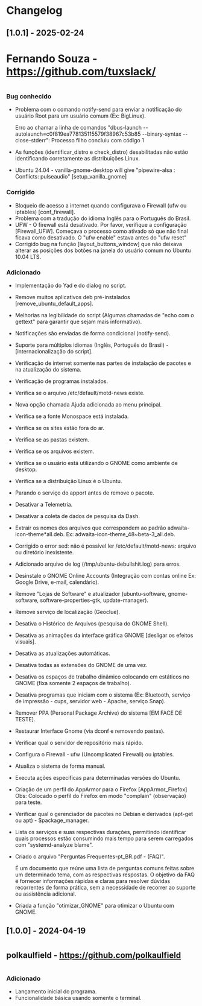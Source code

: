# Changelog


## [1.0.1] - 2025-02-24
# 
# Fernando Souza - https://github.com/tuxslack/
# 

### Bug conhecido
- Problema com o comando notify-send para enviar a notificação do usuário Root para um 
  usuário comum (Ex: BigLinux).

  Erro ao chamar a linha de comandos "dbus-launch --autolaunch=c0f819ea778135115579f38967c53b85 --binary-syntax --close-stderr": Processo filho concluiu com código 1

- As funções (identificar_distro e check_distro) desabilitadas não estão identificando corretamente as distribuições Linux.

- Ubuntu 24.04 - vanilla-gnome-desktop will give "pipewire-alsa : Conflicts: pulseaudio" [setup_vanilla_gnome]



### Corrigido 
- Bloqueio de acesso a internet quando configurava o Firewall (ufw ou iptables) [conf_firewall].
- Problema com a tradução do idioma Inglês para o Português do Brasil.
- UFW - O firewall está desativado. Por favor, verifique a configuração [Firewall_UFW]. Começava o processo como ativado só que não final ficava como desativado. O "ufw enable" estava antes do "ufw reset"
- Corrigido bug na função [layout_buttons_window] que não deixava alterar as posições dos botões na janela do usuário comum no Ubuntu 10.04 LTS.


### Adicionado
- Implementação do Yad e do dialog no script.
- Remove muitos aplicativos deb pré-instalados [remove_ubuntu_default_apps].
- Melhorias na legibilidade do script (Algumas chamadas de "echo com o gettext" para garantir que sejam mais informativo).
- Notificações são enviadas de forma condicional (notify-send).
- Suporte para múltiplos idiomas (Inglês, Português do Brasil) - [internacionalização do script].
- Verificação de internet somente nas partes de instalação de pacotes e na atualização do sistema.
- Verificação de programas instalados.
- Verifica se o arquivo /etc/default/motd-news existe.
- Nova opção chamada Ajuda adicionada ao menu principal.
- Verifica se a fonte Monospace está instalada.
- Verifica se os sites estão fora do ar.
- Verifica se as pastas existem.
- Verifica se os arquivos existem.
- Verifica se o usuário está utilizando o GNOME como ambiente de desktop.
- Verifica se a distribuição Linux é o Ubuntu.
- Parando o serviço do apport antes de remove o pacote.
- Desativar a Telemetria.
- Desativar a coleta de dados de pesquisa da Dash.
- Extrair os nomes dos arquivos que correspondem ao padrão adwaita-icon-theme*all.deb. Ex: adwaita-icon-theme_48~beta-3_all.deb.
- Corrigido o error sed: não é possível ler /etc/default/motd-news: arquivo ou diretório inexistente.
- Adicionado arquivo de log (/tmp/ubuntu-debullshit.log) para erros.
- Desinstale o GNOME Online Accounts (Integração com contas online Ex: Google Drive, e-mail, calendário).
- Remove "Lojas de Software" e atualizador (ubuntu-software, gnome-software, software-properties-gtk, update-manager).
- Remove serviço de localização (Geoclue).
- Desativa o Histórico de Arquivos (pesquisa do GNOME Shell).
- Desativa as animações da interface gráfica GNOME [desligar os efeitos visuais].
- Desativa as atualizações automáticas.
- Desativa todas as extensões do GNOME de uma vez.
- Desativa os espaços de trabalho dinâmico colocando em estáticos no GNOME (fixa somente 2 espaços de trabalho).
- Desativa programas que iniciam com o sistema (Ex: Bluetooth, serviço de impressão - cups, servidor web - Apache, serviço Snap).
- Remover PPA (Personal Package Archive) do sistema [EM FACE DE TESTE].
- Restaurar Interface Gnome (via dconf e removendo pastas).
- Verificar qual o servidor de repositório mais rápido.
- Configura o Firewall - ufw (Uncomplicated Firewall) ou iptables.
- Atualiza o sistema de forma manual.
- Executa ações especificas para determinadas versões do Ubuntu.
- Criação de um perfil do AppArmor para o Firefox [AppArmor_Firefox] Obs: Colocado o perfil do Firefox em modo "complain" (observação) para teste.
- Verificar qual o gerenciador de pacotes no Debian e derivados (apt-get ou apt) - $package_manager.
- Lista os serviços e suas respectivas durações, permitindo identificar quais processos estão consumindo mais tempo para serem carregados com "systemd-analyze blame".

- Criado o arquivo "Perguntas Frequentes-pt_BR.pdf - (FAQ)".

  É um documento que reúne uma lista de perguntas comuns feitas sobre um determinado tema, 
  com as respectivas respostas. O objetivo da FAQ é fornecer informações rápidas e claras 
  para resolver dúvidas recorrentes de forma prática, sem a necessidade de recorrer ao 
  suporte ou assistência adicional.

- Criada a função "otimizar_GNOME" para otimizar o Ubuntu com GNOME.




## [1.0.0] - 2024-04-19
# 
## polkaulfield - https://github.com/polkaulfield
# 
### Adicionado
- Lançamento inicial do programa.
- Funcionalidade básica usando somente o terminal.

